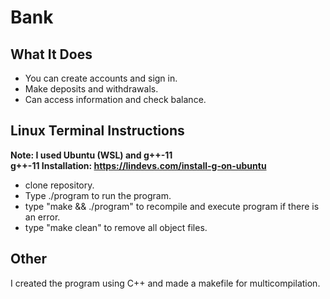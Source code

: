 # Bank

## What It Does
* You can create accounts and sign in.<br>
* Make deposits and withdrawals.<br>
* Can access information and check balance.<br>

## Linux Terminal Instructions
<b>Note: I used Ubuntu (WSL) and g++-11<br>
g++-11 Installation: https://lindevs.com/install-g-on-ubuntu</b>

* clone repository.<br>
* Type ./program to run the program.<br>
* type "make && ./program" to recompile and execute program if there is an error.<br>
* type "make clean" to remove all object files.<br>

## Other
I created the program using C++ and made a makefile for multicompilation.

